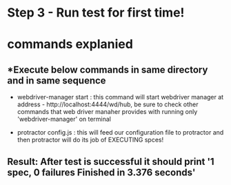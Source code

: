 
# Step 3 - Run test for first time! #

# commands explanied #

  ## *Execute below commands in same directory and in same sequence

  * webdriver-manager start : this command will start webdriver manager at address - http://localhost:4444/wd/hub, be sure to check other commands that web driver manaher provides with running only 'webdriver-manager' on terminal

  * protractor config.js : this will feed our configuration file to protractor and then protractor will do its job of EXECUTING spces!


   ## Result: After test is successful it should print '1 spec, 0 failures Finished in 3.376 seconds' 